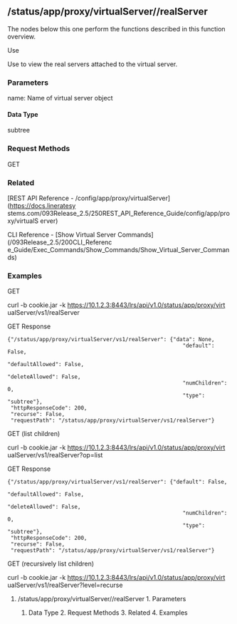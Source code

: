 ## /status/app/proxy/virtualServer/<name>/realServer

The nodes below this one perform the functions described in this function
overview.

Use

Use to view the real servers attached to the virtual server.

### Parameters

name: Name of virtual server object

#### Data Type

subtree

### Request Methods

GET

### Related

[REST API Reference - /config/app/proxy/virtualServer](https://docs.lineratesy
stems.com/093Release_2.5/250REST_API_Reference_Guide/config/app/proxy/virtualS
erver)

CLI Reference - [Show Virtual Server Commands](/093Release_2.5/200CLI_Referenc
e_Guide/Exec_Commands/Show_Commands/Show_Virtual_Server_Commands)

### Examples

GET

curl -b cookie.jar -k https://10.1.2.3:8443/lrs/api/v1.0/status/app/proxy/virt
ualServer/vs1/realServer

GET Response

    
    
    {"/status/app/proxy/virtualServer/vs1/realServer": {"data": None,
                                                           "default": False,
                                                           "defaultAllowed": False,
                                                           "deleteAllowed": False,
                                                           "numChildren": 0,
                                                           "type": "subtree"},
     "httpResponseCode": 200,
     "recurse": False,
     "requestPath": "/status/app/proxy/virtualServer/vs1/realServer"}
    

GET (list children)

curl -b cookie.jar -k https://10.1.2.3:8443/lrs/api/v1.0/status/app/proxy/virt
ualServer/vs1/realServer?op=list

GET Response

    
    
    {"/status/app/proxy/virtualServer/vs1/realServer": {"default": False,
                                                           "defaultAllowed": False,
                                                           "deleteAllowed": False,
                                                           "numChildren": 0,
                                                           "type": "subtree"},
     "httpResponseCode": 200,
     "recurse": False,
     "requestPath": "/status/app/proxy/virtualServer/vs1/realServer"}
    

GET (recursively list children)

curl -b cookie.jar -k https://10.1.2.3:8443/lrs/api/v1.0/status/app/proxy/virt
ualServer/vs1/realServer?level=recurse

  1. /status/app/proxy/virtualServer/<name>/realServer
    1. Parameters
      1. Data Type
    2. Request Methods
    3. Related
    4. Examples

